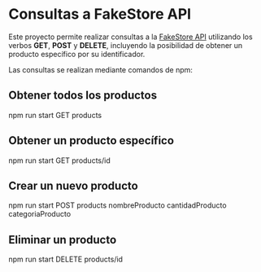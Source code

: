 # Consultas a FakeStore API

Este proyecto permite realizar consultas a la [FakeStore API](https://fakestoreapi.com/) utilizando los verbos **GET**, **POST** y **DELETE**, incluyendo la posibilidad de obtener un producto específico por su identificador.  

Las consultas se realizan mediante comandos de npm:

## Obtener todos los productos
npm run start GET products

## Obtener un producto específico
npm run start GET products/id

## Crear un nuevo producto
npm run start POST products nombreProducto cantidadProducto categoriaProducto

## Eliminar un producto
npm run start DELETE products/id